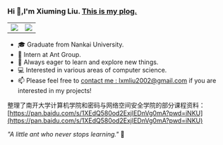 ### Hi 👋,I'm Xiuming Liu. [This is my plog.](https://lxmliu2002.github.io/)

<table>
  <tr>
    <td><img src="https://github-readme-stats.vercel.app/api?username=lxmliu2002&show_icons=true&hide_border=true&include_all_commits=true&count_private=true" /></td>
    <td><img src="https://github-readme-stats.vercel.app/api/top-langs/?username=lxmliu2002&hide_border=true&langs_count=3" /></td>
  </tr>
</table>

- 🎓 Graduate from Nankai University.
- 💼 Intern at Ant Group.
- 🌱 Always eager to learn and explore new things.
- 💻 Interested in various areas of computer science.
- 📫 Please feel free to [contact me : lxmliu2002@gmail.com](mailto:lxmliu2002@gmail.com) if you are interested in my projects!

整理了南开大学计算机学院和密码与网络空间安全学院的部分课程资料：[https://pan.baidu.com/s/1XEdQ580od2ExjIEDnVg0mA?pwd=iNKU](https://pan.baidu.com/s/1XEdQ580od2ExjIEDnVg0mA?pwd=iNKU)

*"A little ant who never stops learning."* 🐜

